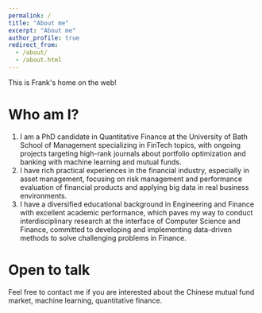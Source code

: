 ```yaml
---
permalink: /
title: "About me"
excerpt: "About me"
author_profile: true
redirect_from: 
  - /about/
  - /about.html
---
```


This is Frank's home on the web!

Who am I?
======
1. I am a PhD candidate in Quantitative Finance at the University of Bath School of Management specializing in FinTech topics, with ongoing projects targeting high-rank journals about portfolio optimization and banking with machine learning and mutual funds.
2. I have rich practical experiences in the financial industry, especially in asset management, focusing on risk management and performance evaluation of financial products and applying big data in real business environments. 
3. I have a diversified educational background in Engineering and Finance with excellent academic performance, which paves my way to conduct interdisciplinary research at the interface of Computer Science and Finance, committed to developing and implementing data-driven methods to solve challenging problems in Finance.

Open to talk
======
Feel free to contact me if you are interested about the Chinese mutual fund market, machine learning, quantitative finance.
